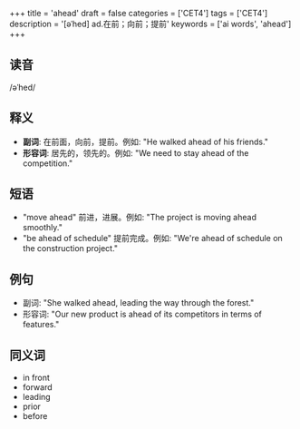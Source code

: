+++
title = 'ahead'
draft = false
categories = ['CET4']
tags = ['CET4']
description = '[əˈhed] ad.在前；向前；提前'
keywords = ['ai words', 'ahead']
+++

## 读音
/əˈhed/

## 释义
- **副词**: 在前面，向前，提前。例如: "He walked ahead of his friends."
- **形容词**: 居先的，领先的。例如: "We need to stay ahead of the competition."

## 短语
- "move ahead" 前进，进展。例如: "The project is moving ahead smoothly."
- "be ahead of schedule" 提前完成。例如: "We're ahead of schedule on the construction project."

## 例句
- 副词: "She walked ahead, leading the way through the forest."
- 形容词: "Our new product is ahead of its competitors in terms of features."

## 同义词
- in front
- forward
- leading
- prior
- before
